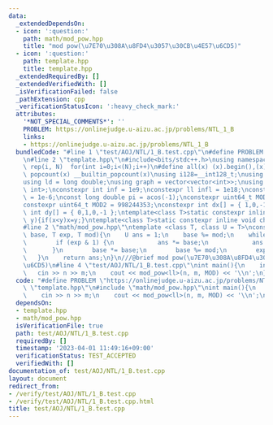 ```yaml
---
data:
  _extendedDependsOn:
  - icon: ':question:'
    path: math/mod_pow.hpp
    title: "mod pow(\u7E70\u308A\u8FD4\u3057\u30CB\u4E57\u6CD5)"
  - icon: ':question:'
    path: template.hpp
    title: template.hpp
  _extendedRequiredBy: []
  _extendedVerifiedWith: []
  _isVerificationFailed: false
  _pathExtension: cpp
  _verificationStatusIcon: ':heavy_check_mark:'
  attributes:
    '*NOT_SPECIAL_COMMENTS*': ''
    PROBLEM: https://onlinejudge.u-aizu.ac.jp/problems/NTL_1_B
    links:
    - https://onlinejudge.u-aizu.ac.jp/problems/NTL_1_B
  bundledCode: "#line 1 \"test/AOJ/NTL/1_B.test.cpp\"\n#define PROBLEM \"https://onlinejudge.u-aizu.ac.jp/problems/NTL_1_B\"\
    \n#line 2 \"template.hpp\"\n#include<bits/stdc++.h>\nusing namespace std;\n#define\
    \ rep(i, N)  for(int i=0;i<(N);i++)\n#define all(x) (x).begin(),(x).end()\n#define\
    \ popcount(x) __builtin_popcount(x)\nusing i128=__int128_t;\nusing ll = long long;\n\
    using ld = long double;\nusing graph = vector<vector<int>>;\nusing P = pair<int,\
    \ int>;\nconstexpr int inf = 1e9;\nconstexpr ll infl = 1e18;\nconstexpr ld eps\
    \ = 1e-6;\nconst long double pi = acos(-1);\nconstexpr uint64_t MOD = 1e9 + 7;\n\
    constexpr uint64_t MOD2 = 998244353;\nconstexpr int dx[] = { 1,0,-1,0 };\nconstexpr\
    \ int dy[] = { 0,1,0,-1 };\ntemplate<class T>static constexpr inline void chmax(T&x,T\
    \ y){if(x<y)x=y;}\ntemplate<class T>static constexpr inline void chmin(T&x,T y){if(x>y)x=y;}\n\
    #line 2 \"math/mod_pow.hpp\"\ntemplate <class T, class U = T>\nconstexpr T mod_pow(T\
    \ base, T exp, T mod){\n    U ans = 1;\n    base %= mod;\n    while (exp) {\n\
    \        if (exp & 1) {\n            ans *= base;\n            ans %= mod;\n \
    \       }\n        base *= base;\n        base %= mod;\n        exp >>= 1;\n \
    \   }\n    return ans;\n}\n///@brief mod pow(\u7E70\u308A\u8FD4\u3057\u30CB\u4E57\
    \u6CD5)\n#line 4 \"test/AOJ/NTL/1_B.test.cpp\"\nint main(){\n    int n, m;\n \
    \   cin >> n >> m;\n    cout << mod_pow<ll>(n, m, MOD) << '\\n';\n}\n"
  code: "#define PROBLEM \"https://onlinejudge.u-aizu.ac.jp/problems/NTL_1_B\"\n#include\
    \ \"template.hpp\"\n#include \"math/mod_pow.hpp\"\nint main(){\n    int n, m;\n\
    \    cin >> n >> m;\n    cout << mod_pow<ll>(n, m, MOD) << '\\n';\n}"
  dependsOn:
  - template.hpp
  - math/mod_pow.hpp
  isVerificationFile: true
  path: test/AOJ/NTL/1_B.test.cpp
  requiredBy: []
  timestamp: '2023-04-01 11:49:16+09:00'
  verificationStatus: TEST_ACCEPTED
  verifiedWith: []
documentation_of: test/AOJ/NTL/1_B.test.cpp
layout: document
redirect_from:
- /verify/test/AOJ/NTL/1_B.test.cpp
- /verify/test/AOJ/NTL/1_B.test.cpp.html
title: test/AOJ/NTL/1_B.test.cpp
---
```


